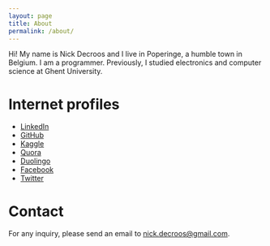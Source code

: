 ```yaml
---
layout: page
title: About
permalink: /about/
---
```


Hi! My name is Nick Decroos and I live in Poperinge, a humble town in Belgium. I am a programmer. Previously, I studied electronics and computer science at Ghent University.

Internet profiles
==

* [LinkedIn](https://www.linkedin.com/in/nick-decroos-285105116/)
* [GitHub](https://github.com/ndcroos)
* [Kaggle](https://www.kaggle.com/ndcroos)
* [Quora](https://www.quora.com/profile/Nick-Decroos)
* [Duolingo](https://www.duolingo.com/nickdecr)
* [Facebook](https://www.facebook.com/nick.decroos)
* [Twitter](https://twitter.com/NickDecroos)

Contact
==

For any inquiry, please send an email to nick.decroos@gmail.com.


